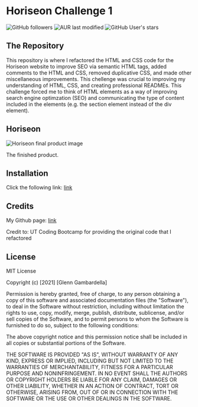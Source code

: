 # Horiseon Challenge 1

![GitHub followers](https://img.shields.io/github/followers/ggamb?style=social)
![AUR last modified](https://img.shields.io/aur/last-modified/google-chrome)
![GitHub User's stars](https://img.shields.io/github/stars/ggamb?style=social)

## The Repository

This repository is where I refactored the HTML and CSS code for the Horiseon website to improve SEO via semantic HTML tags, added comments to the HTML and CSS, removed duplicative CSS, and made other miscellaneous improvements. This chellenge was crucial to improving my understanding of HTML, CSS, and creating professional READMEs. This challenge forced me to think of HTML elements as a way of improving search engine optimzation (SEO) and communicating the type of content included in the elements (e.g. the section element instead of the div element).

## Horiseon

<img alt="Horiseon final product image" src="https://user-images.githubusercontent.com/86434738/128603471-83f83530-4f40-4652-83be-802435076a64.png">

The finished product.

## Installation

Click the following link: [link](https://ggamb.github.io/horiseon-challenge-1/)

## Credits 

My Github page: [link](https://github.com/ggamb)

Credit to: UT Coding Bootcamp for providing the original code that I refactored

## License

<!--Free softwarelicense language from https://www.mit.edu/~amini/LICENSE.md-->
MIT License

Copyright (c) [2021] [Glenn Gambardella]

Permission is hereby granted, free of charge, to any person obtaining a copy
of this software and associated documentation files (the "Software"), to deal
in the Software without restriction, including without limitation the rights
to use, copy, modify, merge, publish, distribute, sublicense, and/or sell
copies of the Software, and to permit persons to whom the Software is
furnished to do so, subject to the following conditions:

The above copyright notice and this permission notice shall be included in all
copies or substantial portions of the Software.

THE SOFTWARE IS PROVIDED "AS IS", WITHOUT WARRANTY OF ANY KIND, EXPRESS OR
IMPLIED, INCLUDING BUT NOT LIMITED TO THE WARRANTIES OF MERCHANTABILITY,
FITNESS FOR A PARTICULAR PURPOSE AND NONINFRINGEMENT. IN NO EVENT SHALL THE
AUTHORS OR COPYRIGHT HOLDERS BE LIABLE FOR ANY CLAIM, DAMAGES OR OTHER
LIABILITY, WHETHER IN AN ACTION OF CONTRACT, TORT OR OTHERWISE, ARISING FROM,
OUT OF OR IN CONNECTION WITH THE SOFTWARE OR THE USE OR OTHER DEALINGS IN THE
SOFTWARE.
